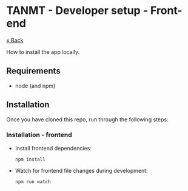 # TANMT - Developer setup - Front-end

[&laquo; Back](../README.md)

How to install the app locally.


## Requirements

* node (and npm)


## Installation

Once you have cloned this repo, run through the following steps:


### Installation - frontend

* Install frontend dependencies:

  ```
  npm install
  ```

* Watch for frontend file changes during development:

  ```
  npm run watch
  ```

